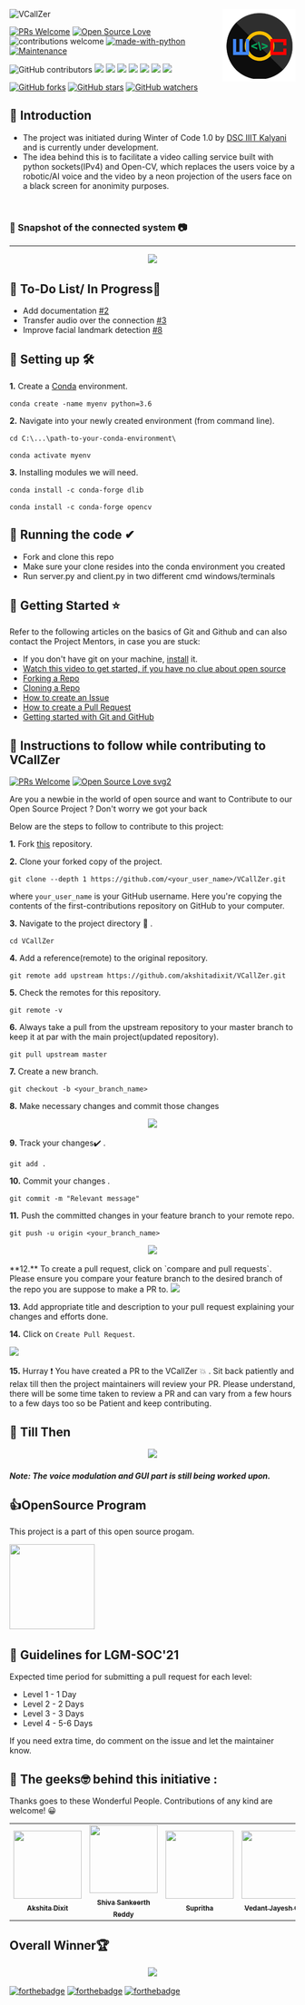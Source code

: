 ![VCallZer](https://user-images.githubusercontent.com/73739820/121726626-6df6cd80-cb08-11eb-97ab-5296246301ea.png)<img align="right" src="https://github.com/DSC-IIIT-Kalyani/winter-of-code/blob/main/images/logos/logo3.png">

[![PRs Welcome](https://img.shields.io/badge/PRs-welcome-brightgreen.svg?style=flat&logo=github)](https://github.com/akshitadixit/VCallZer) [![Open Source Love](https://img.shields.io/badge/Open%20Source-%F0%9F%A4%8D-Green)](https://github.com/akshitadixit/VCallZer) ![contributions welcome](https://img.shields.io/static/v1.svg?label=Contributions&message=Welcome&color=0059b3&style=flat-square)
[![made-with-python](https://img.shields.io/badge/Made%20with-Python-1f425f.svg)](https://www.python.org/)  [![Maintenance](https://img.shields.io/badge/maintained-yes-green.svg)](https://github.com/akshitadixit/VCallZer/graphs/commit-activity)

![GitHub contributors](https://img.shields.io/github/contributors-anon/akshitadixit/VCallZer) ![](https://badgen.net/github/stars/akshitadixit/VCallZer)
![](https://badgen.net/github/forks/akshitadixit/VCallZer)
![](https://badgen.net/github/open-issues/akshitadixit/VCallZer)
![](https://badgen.net/github/closed-issues/akshitadixit/VCallZer)
![](https://badgen.net/github/prs/akshitadixit/VCallZer)
![](https://badgen.net/github/open-prs/akshitadixit/VCallZer)
![](https://badgen.net/github/closed-prs/akshitadixit/VCallZer)

[![GitHub forks](https://img.shields.io/github/forks/akshitadixit/VCallZer.svg?style=social&label=Fork&maxAge=2592000)](https://github.com/akshitadixit/VCallZer/network)  [![GitHub stars](https://img.shields.io/github/stars/akshitadixit/VCallZer.svg?style=social&label=Star&maxAge=2592000)](https://GitHub.com/akshitadixit/VCallZer/stargazers/)  [![GitHub watchers](https://img.shields.io/github/watchers/Naereen/StrapDown.js.svg?style=social&label=Watch&maxAge=2592000)](https://GitHub.com/Naereen/StrapDown.js/watchers/)





## 📌 Introduction
* The project was initiated during Winter of Code 1.0 by [DSC IIIT Kalyani](https://github.com/DSC-IIIT-Kalyani) and is currently under development.
* The idea behind this is to facilitate a video calling service built with python sockets(IPv4) and Open-CV, which replaces the users voice by a robotic/AI voice and the video by a neon projection of the users face on a black screen for anonimity purposes.
<br>

### 📌 Snapshot of the connected system &#128247;
---------------
<p align="center"><img width=35% src="https://github.com/akshitadixit/VCallZer/blob/main/temp/ss.jpeg"></p>

## 📌 To-Do List/ In Progress🔄
* Add documentation [#2](https://github.com/akshitadixit/VCallZer/issues/2)
* Transfer audio over the connection [#3](https://github.com/akshitadixit/VCallZer/issues/3)
* Improve facial landmark detection [#8](https://github.com/akshitadixit/VCallZer/issues/8)
 
## 📌 Setting up 🛠

**1.** Create a [Conda](https://docs.conda.io/en/latest/miniconda.html) environment.
```
conda create -name myenv python=3.6
```
**2.** Navigate into your newly created environment (from command line).
```
cd C:\...\path-to-your-conda-environment\
```
```
conda activate myenv
```
**3.** Installing modules we will need.
```
conda install -c conda-forge dlib
```
```
conda install -c conda-forge opencv
```

## 📌 Running the code ✔

* Fork and clone this repo
* Make sure your clone resides into the conda environment you created
* Run server.py and client.py in two different cmd windows/terminals

## 📌 Getting Started ⭐

Refer to the following articles on the basics of Git and Github and can also contact the Project Mentors, in case you are stuck:

- If you don't have git on your machine, [install](https://help.github.com/articles/set-up-git/) it.
- [Watch this video to get started, if you have no clue about open source](https://youtu.be/SL5KKdmvJ1U)
- [Forking a Repo](https://help.github.com/en/github/getting-started-with-github/fork-a-repo)
- [Cloning a Repo](https://docs.github.com/en/github/creating-cloning-and-archiving-repositories/cloning-a-repository-from-github/cloning-a-repository)
- [How to create an Issue](https://docs.github.com/en/issues/tracking-your-work-with-issues/creating-issues/creating-an-issue)
- [How to create a Pull Request](https://opensource.com/article/19/7/create-pull-request-github)
- [Getting started with Git and GitHub](https://towardsdatascience.com/getting-started-with-git-and-github-6fcd0f2d4ac6)

## 📜 Instructions to follow while contributing to VCallZer
[![PRs Welcome](https://img.shields.io/badge/PRs-welcome-brightgreen.svg?style=flat-square)](http://makeapullrequest.com)
[![Open Source Love svg2](https://badges.frapsoft.com/os/v2/open-source.svg?v=103)](https://github.com/ellerbrock/open-source-badges/)

Are you a newbie in the world of open source and want to Contribute to our Open Source Project ?
Don't worry we got your back 

Below are the steps to follow to contribute to this project:

**1.**  Fork [this](https://github.com/akshitadixit/VCallZer) repository.   

**2.**  Clone your forked copy of the project.
```
git clone --depth 1 https://github.com/<your_user_name>/VCallZer.git
```
where `your_user_name` is your GitHub username. Here you're copying the contents of the first-contributions repository on GitHub to your computer.

**3.** Navigate to the project directory :file_folder: .
```
cd VCallZer
```
**4.** Add a reference(remote) to the original repository.
```
git remote add upstream https://github.com/akshitadixit/VCallZer.git 
```
**5.** Check the remotes for this repository.
```
git remote -v
```
**6.** Always take a pull from the upstream repository to your master branch to keep it at par with the main project(updated repository).
```
git pull upstream master
```
**7.** Create a new branch.
```
git checkout -b <your_branch_name>
```

**8.** Make necessary changes and commit those changes
<p align="center"><img width=35% src="https://media2.giphy.com/media/L1R1tvI9svkIWwpVYr/giphy.gif?cid=ecf05e47pzi2rpig0vc8pjusra8hiai1b91zgiywvbubu9vu&rid=giphy.gif"></p>

**9.** Track your changes:heavy_check_mark: .
```
git add . 
```
**10.** Commit your changes .
```
git commit -m "Relevant message"
```
**11.** Push the committed changes in your feature branch to your remote repo.
```
git push -u origin <your_branch_name>
```
<p align="center"><img width=35% src="https://media.giphy.com/media/cnhpl4IeYgU7MCBdV2/giphy.gif"></p>
**12.** To create a pull request, click on `compare and pull requests`. Please ensure you compare your feature branch to the desired branch of the repo you are suppose to make a PR to.

<img src="https://firstcontributions.github.io/assets/Readme/compare-and-pull.png" width=600>

**13.** Add appropriate title and description to your pull request explaining your changes and efforts done.

**14.** Click on `Create Pull Request`.

<img src="https://firstcontributions.github.io/assets/Readme/submit-pull-request.png" width=600>

**15.** Hurray :exclamation: You have created a PR to the VCallZer :boom: . Sit back patiently and relax till then the project maintainers will review your PR. Please understand,  there will be some time taken to review a PR and can vary from a few hours to a few days too so be Patient and keep contributing.

## 📌 Till Then 
<p align="center"><img src="http://www.gurpreetsaluja.com/wp-content/uploads/2016/05/always-keep-learning.png" width=30%></p>

##### Note: The voice modulation and GUI part is still being worked upon.

<h2>👍OpenSource Program</h2>

This project is a part of this open source progam.

<a href="https://github.com/prathimacode-hub"><img src="https://github.com/prathimacode-hub/prathimacode-hub/blob/main/OpenSource%20Programs/LetsGrowMore%20Summer%20Of%20Code.jpg" width=150px height=150px /></a>


## 📌 Guidelines for LGM-SOC'21
Expected time period for submitting a pull request for each level:
- Level 1 - 1 Day
- Level 2 - 2 Days
- Level 3 - 3 Days
- Level 4 - 5-6 Days

If you need extra time, do comment on the issue and let the maintainer know.

## 📌 The geeks🤓 behind this initiative :
Thanks goes to these Wonderful People. Contributions of any kind are welcome! :grinning:
<table>
  <tr>
    <td align="center"><a href="https://github.com/akshitadixit"><img src="https://avatars.githubusercontent.com/u/56997545?v=4" height="120px" width="120px"/><br/><sub><b>Akshita Dixit</b></sub></a></td>
    <td align="center"><a href="https://github.com/ShivaSankeerth"><img src="https://avatars.githubusercontent.com/u/29270279?v=4" height="120px" width="120px"/><br/><sub><b>Shiva Sankeerth Reddy</b></sub></a></td>
    <td align="center"><a href="https://github.com/supzi-del"><img src="https://avatars.githubusercontent.com/u/78655439?v=4" height="120px" width="120px"/><br/><sub><b>Supritha</b></sub></a></td>
    <td align="center"><a href="https://github.com/Vedant-Jayesh-Oza"><img src="https://avatars.githubusercontent.com/u/75005433?v=4" height="120px" width="120px"/><br/><sub><b>Vedant Jayesh Oza</b></sub></a></td>
    <td align="center"><a href="https://github.com/jigar-sable"><img src="https://avatars.githubusercontent.com/u/64949957?v=4" height="120px" width="120px"/><br/><sub><b>Jigar Sable</b></sub></a></td>
   <td align="center"><a href="https://github.com/Sidhved"><img src="https://avatars.githubusercontent.com/Sidhved" height="120pz" width="120px"/><br/><sub><b>Sidhved</b></sub></a></td>
   
<!-- To add new contribution here copy remove the comment from the below code and edit it. -->
<!--    <td align="center"><a href="https://github.com/jigar-sable"><img src="https://avatars.githubusercontent.com/u/64949957?v=4" height="120px" width="120px"/><br/><sub><b>Jigar Sable</b></sub></a></td> -->
   
</tr>
</table>



## Overall Winner🏆
<p align="center"><img src="https://github.com/akshitadixit/VCallZer/blob/main/temp/WoC.png" width=50%></p>

[![forthebadge](https://forthebadge.com/images/badges/made-with-python.svg)](https://forthebadge.com)
[![forthebadge](https://forthebadge.com/images/badges/built-with-love.svg)](https://forthebadge.com) 
[![forthebadge](https://forthebadge.com/images/badges/built-by-developers.svg)](https://forthebadge.com) 
